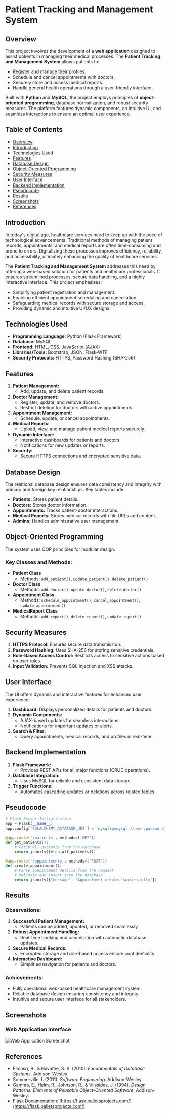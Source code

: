 # Patient Tracking and Management System

## Overview
This project involves the development of a **web application** designed to assist patients in managing their medical processes. The **Patient Tracking and Management System** allows patients to:

- Register and manage their profiles.
- Schedule and cancel appointments with doctors.
- Securely store and access medical reports.
- Handle general health operations through a user-friendly interface.

Built with **Python** and **MySQL**, the project employs principles of **object-oriented programming**, database normalization, and robust security measures. The platform features dynamic components, an intuitive UI, and seamless interactions to ensure an optimal user experience.

## Table of Contents
- [Overview](#overview)
- [Introduction](#introduction)
- [Technologies Used](#technologies-used)
- [Features](#features)
- [Database Design](#database-design)
- [Object-Oriented Programming](#object-oriented-programming)
- [Security Measures](#security-measures)
- [User Interface](#user-interface)
- [Backend Implementation](#backend-implementation)
- [Pseudocode](#pseudocode)
- [Results](#results)
- [Screenshots](#screenshots)
- [References](#references)

## Introduction
In today's digital age, healthcare services need to keep up with the pace of technological advancements. Traditional methods of managing patient records, appointments, and medical reports are often time-consuming and prone to errors. Digitalizing these processes improves efficiency, reliability, and accessibility, ultimately enhancing the quality of healthcare services.

The **Patient Tracking and Management System** addresses this need by offering a web-based solution for patients and healthcare professionals. It ensures streamlined processes, secure data handling, and a highly interactive interface. This project emphasizes:

- Simplifying patient registration and management.
- Enabling efficient appointment scheduling and cancellation.
- Safeguarding medical records with secure storage and access.
- Providing dynamic and intuitive UI/UX designs.

## Technologies Used
- **Programming Language:** Python (Flask Framework)
- **Database:** MySQL
- **Frontend:** HTML, CSS, JavaScript (AJAX)
- **Libraries/Tools:** Bootstrap, JSON, Flask-WTF
- **Security Protocols:** HTTPS, Password Hashing (SHA-256)

## Features
1. **Patient Management:**
   - Add, update, and delete patient records.
2. **Doctor Management:**
   - Register, update, and remove doctors.
   - Restrict deletion for doctors with active appointments.
3. **Appointment Management:**
   - Schedule, update, or cancel appointments.
4. **Medical Reports:**
   - Upload, view, and manage patient medical reports securely.
5. **Dynamic Interface:**
   - Interactive dashboards for patients and doctors.
   - Notifications for new updates or reports.
6. **Security:**
   - Secure HTTPS connections and encrypted sensitive data.

## Database Design
The relational database design ensures data consistency and integrity with primary and foreign key relationships. Key tables include:

- **Patients:** Stores patient details.
- **Doctors:** Stores doctor information.
- **Appointments:** Tracks patient-doctor interactions.
- **Medical Reports:** Stores medical records with file URLs and content.
- **Admins:** Handles administrative user management.

## Object-Oriented Programming
The system uses OOP principles for modular design:

### Key Classes and Methods:
- **Patient Class**
  - Methods: `add_patient()`, `update_patient()`, `delete_patient()`
- **Doctor Class**
  - Methods: `add_doctor()`, `update_doctor()`, `delete_doctor()`
- **Appointment Class**
  - Methods: `schedule_appointment()`, `cancel_appointment()`, `update_appointment()`
- **MedicalReport Class**
  - Methods: `add_report()`, `delete_report()`, `update_report()`

## Security Measures
1. **HTTPS Protocol:** Ensures secure data transmission.
2. **Password Hashing:** Uses SHA-256 for storing sensitive credentials.
3. **Role-Based Access Control:** Restricts access to sensitive actions based on user roles.
4. **Input Validation:** Prevents SQL injection and XSS attacks.

## User Interface
The UI offers dynamic and interactive features for enhanced user experience:

1. **Dashboard:** Displays personalized details for patients and doctors.
2. **Dynamic Components:**
   - AJAX-based updates for seamless interactions.
   - Notifications for important updates or alerts.
3. **Search & Filter:**
   - Query appointments, medical records, and profiles in real-time.

## Backend Implementation
1. **Flask Framework:**
   - Provides REST APIs for all major functions (CRUD operations).
2. **Database Integration:**
   - Uses MySQL for reliable and consistent data storage.
3. **Trigger Functions:**
   - Automates cascading updates or deletions across related tables.

## Pseudocode
```python
# Flask Server Initialization
app = Flask(__name__)
app.config['SQLALCHEMY_DATABASE_URI'] = 'mysql+pymysql://user:password@host/db_name'

@app.route('/patients', methods=['GET'])
def get_patients():
    # Fetch all patients from the database
    return jsonify(fetch_all_patients())

@app.route('/appointments', methods=['POST'])
def create_appointment():
    # Parse appointment details from the request
    # Validate and insert into the database
    return jsonify({"message": "Appointment created successfully"})
```

## Results
### Observations:
1. **Successful Patient Management:**
   - Patients can be added, updated, or removed seamlessly.
2. **Robust Appointment Handling:**
   - Real-time booking and cancellation with automatic database updates.
3. **Secure Medical Records:**
   - Encrypted storage and role-based access ensure confidentiality.
4. **Interactive Dashboard:**
   - Simplified navigation for patients and doctors.

### Achievements:
- Fully operational web-based healthcare management system.
- Reliable database design ensuring consistency and integrity.
- Intuitive and secure user interface for all stakeholders.

## Screenshots
### Web Application Interface
![Web Application Screenshot](images1/web_app_screenshot.png)

## References
- Elmasri, R., & Navathe, S. B. (2010). *Fundamentals of Database Systems*. Addison-Wesley.
- Sommerville, I. (2011). *Software Engineering*. Addison-Wesley.
- Gamma, E., Helm, R., Johnson, R., & Vlissides, J. (1994). *Design Patterns: Elements of Reusable Object-Oriented Software*. Addison-Wesley.
- Flask Documentation: [https://flask.palletsprojects.com/](https://flask.palletsprojects.com/)
